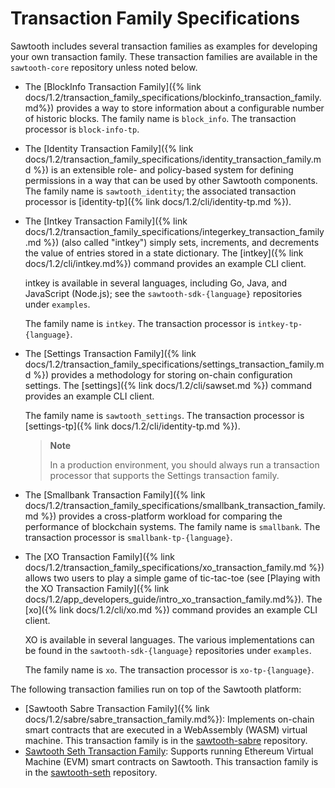 # Transaction Family Specifications

Sawtooth includes several transaction families as examples for
developing your own transaction family. These transaction families are
available in the `sawtooth-core` repository unless noted below.

-   The [BlockInfo Transaction
    Family]({% link docs/1.2/transaction_family_specifications/blockinfo_transaction_family.md%})
    provides a way to store information about a configurable
    number of historic blocks. The family name is `block_info`. The
    transaction processor is `block-info-tp`.

-   The [Identity Transaction
    Family]({% link docs/1.2/transaction_family_specifications/identity_transaction_family.md %}) is an extensible role- and policy-based system for
    defining permissions in a way that can be used by other Sawtooth
    components. The family name is `sawtooth_identity`; the associated
    transaction processor is
    [identity-tp]({% link docs/1.2/cli/identity-tp.md %}).

-   The [Intkey Transaction
    Family]({% link docs/1.2/transaction_family_specifications/integerkey_transaction_family.md %}) (also called \"intkey\") simply sets, increments, and
    decrements the value of entries stored in a state dictionary. The
    [intkey]({% link docs/1.2/cli/intkey.md%}) command
    provides an example CLI client.

    intkey is available in several languages, including Go, Java, and
    JavaScript (Node.js); see the `sawtooth-sdk-{language}` repositories
    under `examples`.

    The family name is `intkey`. The transaction processor is
    `intkey-tp-{language}`.

-   The [Settings Transaction
    Family]({% link docs/1.2/transaction_family_specifications/settings_transaction_family.md %}) provides a methodology for storing on-chain
    configuration settings. The
    [settings]({% link docs/1.2/cli/sawset.md %}) command
    provides an example CLI client.

    The family name is `sawtooth_settings`. The transaction processor is
    [settings-tp]({% link docs/1.2/cli/identity-tp.md %}).

    > **Note**
    >
    > In a production environment, you should always run a transaction
    > processor that supports the Settings transaction family.

-   The [Smallbank Transaction
    Family]({% link docs/1.2/transaction_family_specifications/smallbank_transaction_family.md %}) provides a cross-platform workload for comparing the
    performance of blockchain systems. The family name is `smallbank`.
    The transaction processor is `smallbank-tp-{language}`.

-   The [XO Transaction
    Family]({% link docs/1.2/transaction_family_specifications/xo_transaction_family.md %}) allows two users to play a simple game of tic-tac-toe
    (see [Playing with the XO Transaction
    Family]({% link docs/1.2/app_developers_guide/intro_xo_transaction_family.md%}).
    The [xo]({% link docs/1.2/cli/xo.md %}) command provides an
    example CLI client.

    XO is available in several languages. The various implementations
    can be found in the `sawtooth-sdk-{language}` repositories under
    `examples`.

    The family name is `xo`. The transaction processor is
    `xo-tp-{language}`.

The following transaction families run on top of the Sawtooth platform:

-   [Sawtooth Sabre Transaction
    Family]({% link docs/1.2/sabre/sabre_transaction_family.md%}):
    Implements on-chain smart contracts that are executed in a
    WebAssembly (WASM) virtual machine. This transaction family is in
    the [sawtooth-sabre](https://github.com/hyperledger/sawtooth-sabre)
    repository.
-   [Sawtooth Seth Transaction
    Family](https://sawtooth.hyperledger.org/docs/seth/nightly/master/):
    Supports running Ethereum Virtual Machine (EVM) smart contracts on
    Sawtooth. This transaction family is in the
    [sawtooth-seth](https://github.com/hyperledger/sawtooth-seth)
    repository.

<!--
  Licensed under Creative Commons Attribution 4.0 International License
  https://creativecommons.org/licenses/by/4.0/
-->
